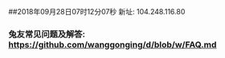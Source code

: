 ##2018年09月28日07时12分07秒 新址: 104.248.116.80
### 兔友常见问题及解答: https://github.com/wanggonging/d/blob/w/FAQ.md
